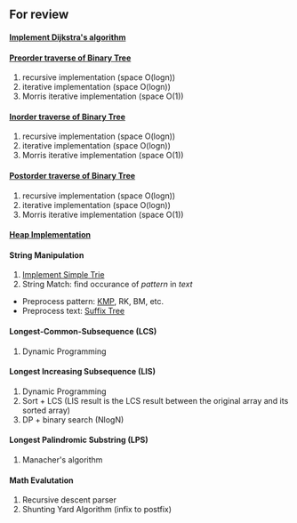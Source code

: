 For review
---

#### [Implement Dijkstra's algorithm](Graph/dijkstra.cpp)

#### [Preorder traverse of Binary Tree](BinaryTree/preOrder.cpp)
1. recursive implementation (space O(logn))
2. iterative implementation (space O(logn))
3. Morris iterative implementation (space O(1))

#### [Inorder traverse of Binary Tree](BinaryTree/inOrder.cpp)
1. recursive implementation (space O(logn))
2. iterative implementation (space O(logn))
3. Morris iterative implementation (space O(1))

#### [Postorder traverse of Binary Tree](BinaryTree/postOrder.cpp)
1. recursive implementation (space O(logn))
2. iterative implementation (space O(logn))
3. Morris iterative implementation (space O(1))

#### [Heap Implementation](Heap/heap.cpp)

#### String Manipulation
1. [Implement Simple Trie](Trie/Trie.h)
2. String Match: find occurance of *pattern* in *text*
  * Preprocess pattern: [KMP](KMP/kmp.cpp), RK, BM, etc.
  * Preprocess text: [Suffix Tree](SuffixTree/)

#### Longest-Common-Subsequence (LCS)

1. Dynamic Programming

#### Longest Increasing Subsequence (LIS)

1. Dynamic Programming
2. Sort + LCS (LIS result is the LCS result between the original array and its sorted array)
3. DP + binary search (NlogN)

#### Longest Palindromic Substring (LPS)
1. Manacher's algorithm

#### Math Evalutation
1. Recursive descent parser
2. Shunting Yard Algorithm (infix to postfix)

